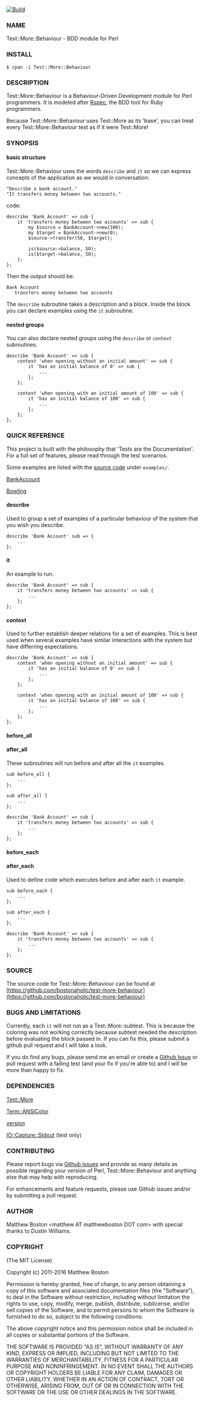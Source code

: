 [![Build](https://github.com/bostonaholic/test-more-behaviour/actions/workflows/build.yml/badge.svg)](https://github.com/bostonaholic/test-more-behaviour/actions/workflows/build.yml)

### NAME ###

Test::More::Behaviour - BDD module for Perl

### INSTALL ###

    $ cpan -i Test::More::Behaviour

### DESCRIPTION ###

Test::More::Behaviour is a Behaviour-Driven Development module for Perl
programmers.  It is modeled after [Rspec](http://rspec.info), the BDD tool for Ruby programmers.

Because Test::More::Behaviour uses Test::More as its 'base', you can treat every Test::More::Behaviour test as if it were Test::More!

### SYNOPSIS ###

#### basic structure ####

Test::More::Behaviour uses the words `describe` and `it` so we can
express concepts of the application as we would in conversation:

    "Describe a bank account."
    "It transfers money between two accounts."

code:

    describe 'Bank Account' => sub {
        it 'transfers money between two accounts' => sub {
            my $source = BankAccount->new(100);
            my $target = BankAccount->new(0);
            $source->transfer(50, $target);

            is($source->balance, 50);
            is($target->balance, 50);
        };
    };

Then the output should be:

    Bank Account
       transfers money between two accounts

The `describe` subroutine takes a description and a block. Inside the
block you can declare examples using the `it` subroutine.

#### nested groups ####

You can also declare nested groups using the  `describe` or `context`
subroutines.

    describe 'Bank Account' => sub {
        context 'when opening without an initial amount' => sub {
            it 'has an initial balance of 0' => sub {
                ...
            };
        };
        
        context 'when opening with an initial amount of 100' => sub {
            it 'has an initial balance of 100' => sub {
                ...
            };
        };
    };

### QUICK REFERENCE ###

This project is built with the philosophy that 'Tests are the
Documentation'.  For a full set of features, please read through the
test scenarios.

Some examples are listed with the [source code](https://github.com/bostonaholic/test-more-behaviour) under `examples/`.

[BankAccount](https://github.com/bostonaholic/bankaccount-perl)

[Bowling](https://github.com/bostonaholic/bowling-perl)

#### describe ####

Used to group a set of examples of a particular behaviour of the
system that you wish you describe.

    describe 'Bank Account' sub => {
        ...
    };

#### it ####

An example to run.

    describe 'Bank Account' => sub {
        it 'transfers money between two accounts' => sub {
            ...
        };
    };

#### context ####

Used to further establish deeper relations for a set of examples.  This is best used when several examples have similar interactions with the system but have differring expectations.

    describe 'Bank Account' => sub {
        context 'when opening without an initial amount' => sub {
            it 'has an initial balance of 0' => sub {
                ...
            };
        };
        
        context 'when opening with an initial amount of 100' => sub {
            it 'has an initial balance of 100' => sub {
                ...
            };
        };
    };

#### before_all ####

#### after_all ####

These subroutines will run before and after all the `it` examples.

    sub before_all {
        ...
    };
    
    sub after_all {
        ...
    };

    describe 'Bank Account' => sub {
        it 'transfers money between two accounts' => sub {
            ...
        };
    };

#### before_each ####

#### after_each ####

Used to define code which executes before and after each `it` example.

    sub before_each {
        ...
    };
    
    sub after_each {
        ...
    };

    describe 'Bank Account' => sub {
        it 'transfers money between two accounts' => sub {
            ...
        };
    };

### SOURCE ###

The source code for Test::More::Behaviour can be found at [https://github.com/bostonaholic/test-more-behaviour](https://github.com/bostonaholic/test-more-behaviour)

### BUGS AND LIMITATIONS ###

Currently, each `it` will not run as a Test::More::subtest.  This is because the coloring was not working correctly because subtest needed the description before evaluating the block passed in.  If you can fix this, please submit a github pull request and I will take a look.

If you do find any bugs, please send me an email or create a
[Github Issue](https://github.com/bostonaholic/test-more-behaviour/issues)
or pull request with a failing test (and your fix if you're able to) and I will be more than happy to fix.

### DEPENDENCIES ###

[Test::More](http://search.cpan.org/~mschwern/Test-Simple-0.98/lib/Test/More.pm)

[Term::ANSIColor](http://search.cpan.org/~rra/Term-ANSIColor-3.01/ANSIColor.pm)

[version](http://search.cpan.org/~jpeacock/version-0.93/lib/version.pod)

[IO::Capture::Stdout](http://search.cpan.org/~reynolds/IO-Capture-0.05/lib/IO/Capture/Stdout.pm) (test only)

### CONTRIBUTING

Please report bugs via [Github issues](https://github.com/bostonaholic/test-more-behaviour/issues) and provide as many details as possible regarding your version of Perl, Test::More::Behaviour and anything else that may help with reproducing.

For enhancements and feature requests, please use Github issues and/or by submitting a pull request.

### AUTHOR ###

Matthew Boston &lt;matthew AT matthewboston DOT com&gt; with special thanks to Dustin Williams.

### COPYRIGHT ###

(The MIT License)

Copyright (c) 2011-2016 Matthew Boston

Permission is hereby granted, free of charge, to any person obtaining a copy of this software and associated documentation files (the "Software"), to deal in the Software without restriction, including without limitation the rights to use, copy, modify, merge, publish, distribute, sublicense, and/or sell copies of the Software, and to permit persons to whom the Software is furnished to do so, subject to the following conditions:

The above copyright notice and this permission notice shall be included in all copies or substantial portions of the Software.

THE SOFTWARE IS PROVIDED "AS IS", WITHOUT WARRANTY OF ANY KIND, EXPRESS OR IMPLIED, INCLUDING BUT NOT LIMITED TO THE WARRANTIES OF MERCHANTABILITY, FITNESS FOR A PARTICULAR PURPOSE AND NONINFRINGEMENT. IN NO EVENT SHALL THE AUTHORS OR COPYRIGHT HOLDERS BE LIABLE FOR ANY CLAIM, DAMAGES OR OTHER LIABILITY, WHETHER IN AN ACTION OF CONTRACT, TORT OR OTHERWISE, ARISING FROM, OUT OF OR IN CONNECTION WITH THE SOFTWARE OR THE USE OR OTHER DEALINGS IN THE SOFTWARE.
